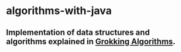# algorithms-with-java 
## Implementation of data structures and algorithms explained in [Grokking Algorithms](https://www.amazon.com/Grokking-Algorithms-illustrated-programmers-curious/dp/1617292230).
